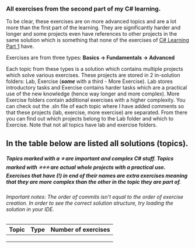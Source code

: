 ### All exercises from the second part of my C# learning.
To be clear, these exercises are on more advanced topics and are a lot more than the first part of the learning.
They are significantly harder and longer and some projects even have references to other projects in the same solution which is something that none of the exercises of [C# Learning Part 1](https://github.com/TheFAcreator/CSharp-Learning-1) have.

Exercises are from three types: **Basics -> Fundamentals -> Advanced**

Each topic from these types is a solution which contains multiple projects which solve various exercises. These projects are stored in 2 in-solution folders: Lab, Exercise (***some*** with a third - More Exercise). Lab stores introductory tasks and Exercise contains harder tasks which are a practical use of the new knowledge (hence way longer and more complex). More Exercise folders contain additional exercises with a higher complexity. You can check out the .sln file of each topic where I have added comments so that these projects (lab, exercise, more exercise) are separated. From there you can find out which projects belong to the Lab folder and which to Exercise. Note that not all topics have lab and exercise folders.
## In the table below are listed all solutions (topics).
##### Topics marked with a ⭐ are important and complex C# stuff. Topics marked with ⭐⭐⭐ are actual **whole projects** with a practical use. Exercises that have (!) in end of their names are *extra exercises* meaning that they are more complex than the other in the topic they are part of.

###### Important notes: The order of commits isn't equal to the order of exercise creation. In order to see the correct solution structure, try loading the solution in your IDE.

| Topic | Type       | Number of exercises |
|----------|--------------|----------------|
|        |     |            |
|    |  |            |
|      |           |            |
